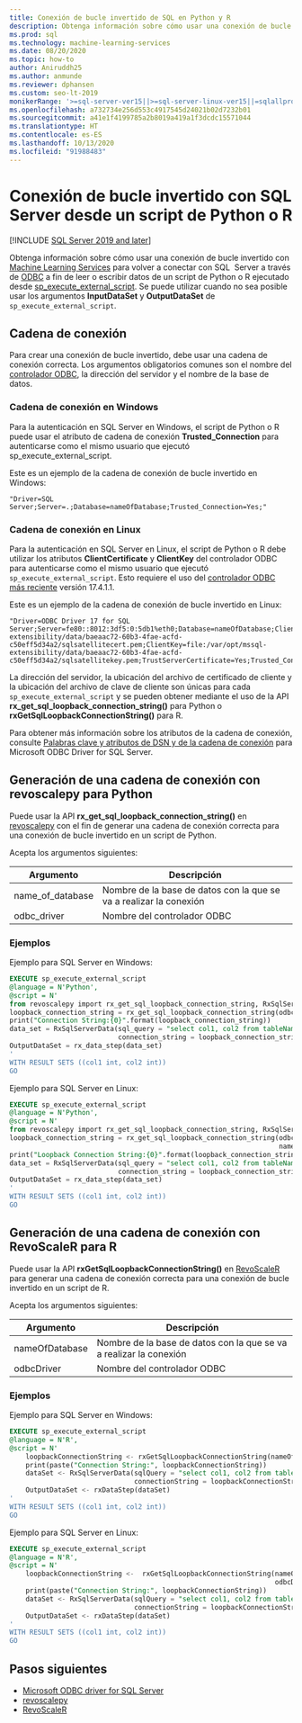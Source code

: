 ```yaml
---
title: Conexión de bucle invertido de SQL en Python y R
description: Obtenga información sobre cómo usar una conexión de bucle invertido para volver a conectar con SQL Server a través de ODBC a fin de leer o escribir datos de un script de Python o R ejecutado desde sp_execute_external_script.
ms.prod: sql
ms.technology: machine-learning-services
ms.date: 08/20/2020
ms.topic: how-to
author: Aniruddh25
ms.author: anmunde
ms.reviewer: dphansen
ms.custom: seo-lt-2019
monikerRange: '>=sql-server-ver15||>=sql-server-linux-ver15||=sqlallproducts-allversions'
ms.openlocfilehash: a732734e256d553c4917545d24021b02d7232b01
ms.sourcegitcommit: a41e1f4199785a2b8019a419a1f3dcdc15571044
ms.translationtype: HT
ms.contentlocale: es-ES
ms.lasthandoff: 10/13/2020
ms.locfileid: "91988483"
---
```

# <a name="loopback-connection-to-sql-server-from-a-python-or-r-script"></a>Conexión de bucle invertido con SQL Server desde un script de Python o R
[!INCLUDE [SQL Server 2019 and later](../../includes/applies-to-version/sqlserver2019.md)]

Obtenga información sobre cómo usar una conexión de bucle invertido con [Machine Learning Services](../sql-server-machine-learning-services.md) para volver a conectar con SQL  Server a través de [ODBC](../../connect/odbc/microsoft-odbc-driver-for-sql-server.md) a fin de leer o escribir datos de un script de Python o R ejecutado desde [sp_execute_external_script](../../relational-databases/system-stored-procedures/sp-execute-external-script-transact-sql.md). Se puede utilizar cuando no sea posible usar los argumentos **InputDataSet** y **OutputDataSet** de `sp_execute_external_script`.

## <a name="connection-string"></a>Cadena de conexión

Para crear una conexión de bucle invertido, debe usar una cadena de conexión correcta. Los argumentos obligatorios comunes son el nombre del [controlador ODBC](../../connect/odbc/microsoft-odbc-driver-for-sql-server.md), la dirección del servidor y el nombre de la base de datos.

### <a name="connection-string-on-windows"></a>Cadena de conexión en Windows

Para la autenticación en SQL Server en Windows, el script de Python o R puede usar el atributo de cadena de conexión **Trusted_Connection** para autenticarse como el mismo usuario que ejecutó sp_execute_external_script.

Este es un ejemplo de la cadena de conexión de bucle invertido en Windows:

``` 
"Driver=SQL Server;Server=.;Database=nameOfDatabase;Trusted_Connection=Yes;"
```

### <a name="connection-string-on-linux"></a>Cadena de conexión en Linux

Para la autenticación en SQL Server en Linux, el script de Python o R debe utilizar los atributos **ClientCertificate** y **ClientKey** del controlador ODBC para autenticarse como el mismo usuario que ejecutó `sp_execute_external_script`. Esto requiere el uso del [controlador ODBC más reciente](../../connect/odbc/download-odbc-driver-for-sql-server.md) versión 17.4.1.1.

Este es un ejemplo de la cadena de conexión de bucle invertido en Linux:

```
"Driver=ODBC Driver 17 for SQL Server;Server=fe80::8012:3df5:0:5db1%eth0;Database=nameOfDatabase;ClientCertificate=file:/var/opt/mssql-extensibility/data/baeaac72-60b3-4fae-acfd-c50eff5d34a2/sqlsatellitecert.pem;ClientKey=file:/var/opt/mssql-extensibility/data/baeaac72-60b3-4fae-acfd-c50eff5d34a2/sqlsatellitekey.pem;TrustServerCertificate=Yes;Trusted_Connection=no;Encrypt=Yes"
```

La dirección del servidor, la ubicación del archivo de certificado de cliente y la ubicación del archivo de clave de cliente son únicas para cada `sp_execute_external_script` y se pueden obtener mediante el uso de la API **rx_get_sql_loopback_connection_string()** para Python o **rxGetSqlLoopbackConnectionString()** para R.

Para obtener más información sobre los atributos de la cadena de conexión, consulte [Palabras clave y atributos de DSN y de la cadena de conexión](../../connect/odbc/dsn-connection-string-attribute.md?view=sql-server-linux-ver15#new-connection-string-keywords-and-connection-attributes) para Microsoft ODBC Driver for SQL Server.

## <a name="generate-connection-string-with-revoscalepy-for-python"></a>Generación de una cadena de conexión con revoscalepy para Python

Puede usar la API **rx_get_sql_loopback_connection_string()** en [revoscalepy](../python/ref-py-revoscalepy.md) con el fin de generar una cadena de conexión correcta para una conexión de bucle invertido en un script de Python.

Acepta los argumentos siguientes:

| Argumento | Descripción |
|-|-|
| name_of_database | Nombre de la base de datos con la que se va a realizar la conexión |
| odbc_driver | Nombre del controlador ODBC |

### <a name="examples"></a>Ejemplos

Ejemplo para SQL Server en Windows:

```sql
EXECUTE sp_execute_external_script
@language = N'Python',
@script = N'
from revoscalepy import rx_get_sql_loopback_connection_string, RxSqlServerData, rx_data_step
loopback_connection_string = rx_get_sql_loopback_connection_string(odbc_driver="SQL Server", name_of_database="DBName")
print("Connection String:{0}".format(loopback_connection_string))
data_set = RxSqlServerData(sql_query = "select col1, col2 from tableName",
                           connection_string = loopback_connection_string)
OutputDataSet = rx_data_step(data_set)
'
WITH RESULT SETS ((col1 int, col2 int))
GO
```

Ejemplo para SQL Server en Linux:

```sql
EXECUTE sp_execute_external_script
@language = N'Python',
@script = N'
from revoscalepy import rx_get_sql_loopback_connection_string, RxSqlServerData, rx_data_step
loopback_connection_string = rx_get_sql_loopback_connection_string(odbc_driver="ODBC Driver 17 for SQL Server",
                                                                   name_of_database="DBName")
print("Loopback Connection String:{0}".format(loopback_connection_string))
data_set = RxSqlServerData(sql_query = "select col1, col2 from tableName",
                           connection_string = loopback_connection_string)
OutputDataSet = rx_data_step(data_set)
'
WITH RESULT SETS ((col1 int, col2 int))
GO
```

## <a name="generate-connection-string-with-revoscaler-for-r"></a>Generación de una cadena de conexión con RevoScaleR para R

Puede usar la API **rxGetSqlLoopbackConnectionString()** en [RevoScaleR](../r/ref-r-revoscaler.md) para generar una cadena de conexión correcta para una conexión de bucle invertido en un script de R.

Acepta los argumentos siguientes:

| Argumento | Descripción |
|-|-|
| nameOfDatabase | Nombre de la base de datos con la que se va a realizar la conexión |
| odbcDriver | Nombre del controlador ODBC |

### <a name="examples"></a>Ejemplos

Ejemplo para SQL Server en Windows:

```sql
EXECUTE sp_execute_external_script
@language = N'R',
@script = N'
    loopbackConnectionString <- rxGetSqlLoopbackConnectionString(nameOfDatabase="DBName", odbcDriver ="SQL Server")
    print(paste("Connection String:", loopbackConnectionString))
    dataSet <- RxSqlServerData(sqlQuery = "select col1, col2 from tableName",
                               connectionString = loopbackConnectionString)
    OutputDataSet <- rxDataStep(dataSet)
'
WITH RESULT SETS ((col1 int, col2 int))
GO
```

Ejemplo para SQL Server en Linux:

```sql
EXECUTE sp_execute_external_script
@language = N'R',
@script = N'
    loopbackConnectionString <-  rxGetSqlLoopbackConnectionString(nameOfDatabase="DBName", 
                                                                  odbcDriver ="ODBC Driver 17 for SQL Server")
    print(paste("Connection String:", loopbackConnectionString))
    dataSet <- RxSqlServerData(sqlQuery = "select col1, col2 from tableName", 
                               connectionString = loopbackConnectionString)
    OutputDataSet <- rxDataStep(dataSet)
'
WITH RESULT SETS ((col1 int, col2 int))
GO
```

## <a name="next-steps"></a>Pasos siguientes

+ [Microsoft ODBC driver for SQL Server](../../connect/odbc/microsoft-odbc-driver-for-sql-server.md)
+ [revoscalepy](../python/ref-py-revoscalepy.md)
+ [RevoScaleR](../r/ref-r-revoscaler.md)

